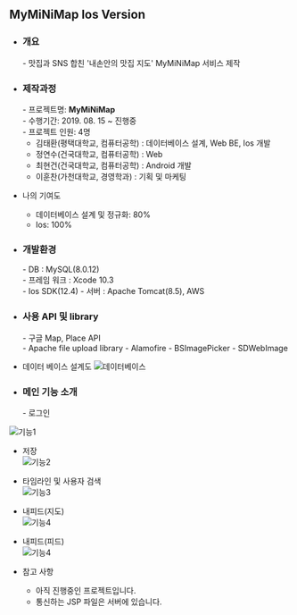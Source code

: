 ## MyMiNiMap Ios Version
- <h3>개요</h3>
  - 맛집과 SNS 합친 '내손안의 맛집 지도' MyMiNiMap 서비스 제작 
  
- <h3>제작과정</h3>
  - 프로젝트명: <b>MyMiNiMap</b> <br>
  - 수행기간:  2019. 08. 15 ~ 진행중 <br>
  - 프로젝트 인원:  4명
  
     + 김태환(평택대학교, 컴퓨터공학) : 데이터베이스 설계, Web BE, Ios 개발 <br>
     + 정연수(건국대학교, 컴퓨터공학) : Web <br>
     + 최현건(건국대학교, 컴퓨터공학) : Android 개발 <br>
     + 이훈찬(가천대학교, 경영학과) : 기획 및 마케팅 <br>
 - 나의 기여도
     + 데이터베이스 설계 및 정규화: 80%
     + Ios: 100%
  
- <h3>개발환경</h3>
  - DB : MySQL(8.0.12) <br>
  - 프레임 워크 : Xcode 10.3<br>
  - Ios SDK(12.4)
  - 서버 : Apache Tomcat(8.5), AWS <br>

- <h3>사용 API 및 library</h3>
  - 구글 Map, Place API <br>
  - Apache file upload library
  - Alamofire
  - BSImagePicker
  - SDWebImage
  
- 데이터 베이스 설계도
![데이터베이스](http://myminimap.kr/kim/minidb.png)
- <h3>메인 기능 소개</h3>
  - 로그인 <br>
![기능1](http://myminimap.kr/kim/mj.gif)
  - 저장 <br>
![기능2](http://myminimap.kr/kim/ms.gif)
  - 타임라인 및 사용자 검색 <br>
![기능3](http://myminimap.kr/kim/msearch.gif)

  - 내피드(지도) <br>
![기능4](http://myminimap.kr/kim/mfm.gif)
  - 내피드(피드) <br>
![기능4](http://myminimap.kr/kim/mf.gif)

- 참고 사항 <br>
  - 아직 진행중인 프로젝트입니다.
  - 통신하는 JSP 파일은 서버에 있습니다.
